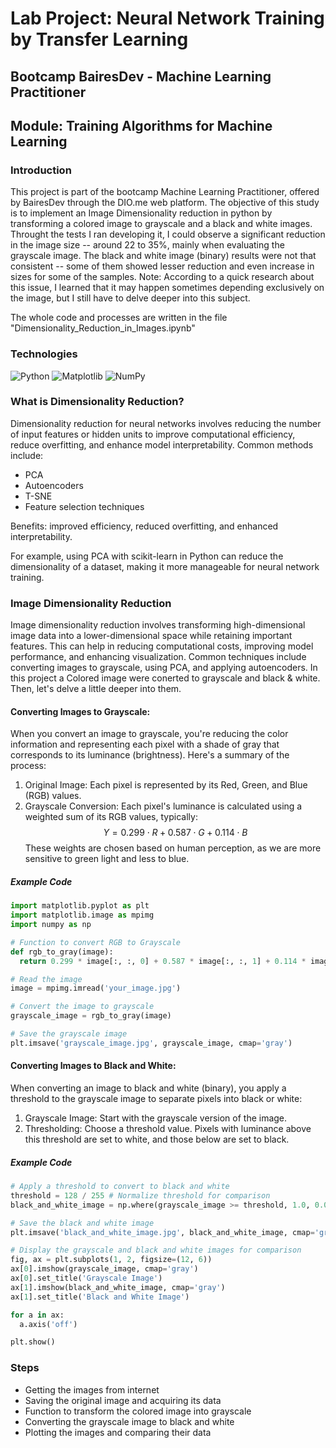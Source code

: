 # Lab Project: Neural Network Training by Transfer Learning
## Bootcamp BairesDev - Machine Learning Practitioner
## Module: Training Algorithms for Machine Learning

### Introduction
This project is part of the bootcamp Machine Learning Practitioner, offered by BairesDev through the DIO.me web platform.
The objective of this study is to implement an Image Dimensionality reduction in python by transforming a colored image to grayscale and a black and white images. Throught the tests I ran developing it, I could observe a significant reduction in the image size -- around 22 to 35%, mainly when evaluating the grayscale image. The black and white image (binary) results were not that consistent -- some of them showed lesser reduction and even increase in sizes for some of the samples.
Note: According to a quick research about this issue, I learned that it may happen sometimes depending exclusively on the image, but I still have to delve deeper into this subject.

The whole code and processes are written in the file "Dimensionality_Reduction_in_Images.ipynb"  

### Technologies
![Python](https://img.shields.io/badge/python-3670A0?style=for-the-badge&logo=python&logoColor=ffdd54)
![Matplotlib](https://img.shields.io/badge/Matplotlib-%23ffffff.svg?style=for-the-badge&logo=Matplotlib&logoColor=black)
![NumPy](https://img.shields.io/badge/NumPy-4DABCF?style=for-the-badge&logo=numpy&logoColor=fff)

### What is Dimensionality Reduction?
Dimensionality reduction for neural networks involves reducing the number of input features or hidden units to improve computational efficiency, reduce overfitting, and enhance model interpretability. Common methods include: 
 
- PCA
- Autoencoders
- T-SNE
- Feature selection techniques

Benefits: improved efficiency, reduced overfitting, and enhanced interpretability.

For example, using PCA with scikit-learn in Python can reduce the dimensionality of a dataset, making it more manageable for neural network training.  

### Image Dimensionality Reduction
Image dimensionality reduction involves transforming high-dimensional image data into a lower-dimensional space while retaining important features. This can help in reducing computational costs, improving model performance, and enhancing visualization. Common techniques include converting images to grayscale, using PCA, and applying autoencoders.
In this project a Colored image were conerted to grayscale and black & white. Then, let's delve a little deeper into them.  

#### Converting Images to Grayscale:
When you convert an image to grayscale, you're reducing the color information and representing each pixel with a shade of gray that corresponds to its luminance (brightness). Here's a summary of the process:
1. Original Image: Each pixel is represented by its Red, Green, and Blue (RGB) values.
2. Grayscale Conversion: Each pixel's luminance is calculated using a weighted sum of its RGB values, typically: $$ Y = 0.299 \cdot R + 0.587 \cdot G + 0.114 \cdot B $$ These weights are chosen based on human perception, as we are more sensitive to green light and less to blue.

##### Example Code
``` Python
import matplotlib.pyplot as plt
import matplotlib.image as mpimg
import numpy as np

# Function to convert RGB to Grayscale
def rgb_to_gray(image):
  return 0.299 * image[:, :, 0] + 0.587 * image[:, :, 1] + 0.114 * image[:, :, 2]

# Read the image
image = mpimg.imread('your_image.jpg')

# Convert the image to grayscale
grayscale_image = rgb_to_gray(image)

# Save the grayscale image
plt.imsave('grayscale_image.jpg', grayscale_image, cmap='gray')

```

#### Converting Images to Black and White:
When converting an image to black and white (binary), you apply a threshold to the grayscale image to separate pixels into black or white:

1. Grayscale Image: Start with the grayscale version of the image.
2. Thresholding: Choose a threshold value. Pixels with luminance above this threshold are set to white, and those below are set to black.

##### Example Code
``` Python
# Apply a threshold to convert to black and white
threshold = 128 / 255 # Normalize threshold for comparison
black_and_white_image = np.where(grayscale_image >= threshold, 1.0, 0.0)

# Save the black and white image
plt.imsave('black_and_white_image.jpg', black_and_white_image, cmap='gray')

# Display the grayscale and black and white images for comparison
fig, ax = plt.subplots(1, 2, figsize=(12, 6))
ax[0].imshow(grayscale_image, cmap='gray')
ax[0].set_title('Grayscale Image')
ax[1].imshow(black_and_white_image, cmap='gray')
ax[1].set_title('Black and White Image')

for a in ax:
  a.axis('off')

plt.show()

```

### Steps
- Getting the images from internet
- Saving the original image and acquiring its data
- Function to transform the colored image into grayscale
- Converting the grayscale image to black and white
- Plotting the images and comparing their data
  

